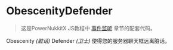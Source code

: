 # ObescenityDefender  

> 这是PowerNukkitX JS教程中 [事件监听](https://doc.powernukkitx.cn/zh-cn/plugin-dev/js/tutorial/%E4%BA%8B%E4%BB%B6%E7%9B%91%E5%90%AC.html) 章节的配套代码。

Obescenity *(脏话)* Defender *(卫士)* 使得您的服务器聊天框远离脏话。  
